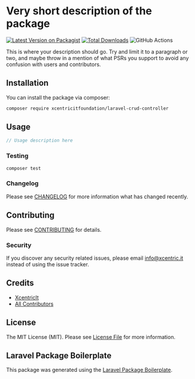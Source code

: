 # Very short description of the package

[![Latest Version on Packagist](https://img.shields.io/packagist/v/xcentricitfoundation/laravel-crud-controller.svg?style=flat-square)](https://packagist.org/packages/xcentricitfoundation/laravel-crud-controller)
[![Total Downloads](https://img.shields.io/packagist/dt/xcentricitfoundation/laravel-crud-controller.svg?style=flat-square)](https://packagist.org/packages/xcentricitfoundation/laravel-crud-controller)
![GitHub Actions](https://github.com/xcentricitfoundation/laravel-crud-controller/actions/workflows/main.yml/badge.svg)

This is where your description should go. Try and limit it to a paragraph or two, and maybe throw in a mention of what PSRs you support to avoid any confusion with users and contributors.

## Installation

You can install the package via composer:

```bash
composer require xcentricitfoundation/laravel-crud-controller
```

## Usage

```php
// Usage description here
```

### Testing

```bash
composer test
```

### Changelog

Please see [CHANGELOG](CHANGELOG.md) for more information what has changed recently.

## Contributing

Please see [CONTRIBUTING](CONTRIBUTING.md) for details.

### Security

If you discover any security related issues, please email info@xcentric.it instead of using the issue tracker.

## Credits

-   [XcentricIt](https://github.com/xcentricitfoundation)
-   [All Contributors](../../contributors)

## License

The MIT License (MIT). Please see [License File](LICENSE.md) for more information.

## Laravel Package Boilerplate

This package was generated using the [Laravel Package Boilerplate](https://laravelpackageboilerplate.com).
